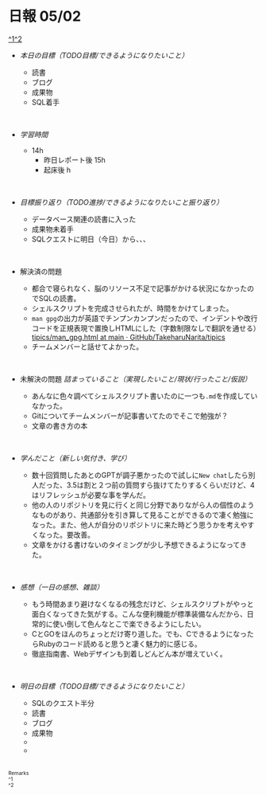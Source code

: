 # 日報 05/02
[^1](#remarks)[^2](#remarks)


- *本日の目標（TODO目標/できるようになりたいこと）*

  - 読書
  - ブログ
  - 成果物
  - SQL着手
  



<br>


- *学習時間*

  - 14h 
    - 昨日レポート後 15h
    - 起床後 h


<br>


- *目標振り返り（TODO進捗/できるようになりたいこと振り返り）*

  - データベース関連の読書に入った
  - 成果物未着手
  - SQLクエストに明日（今日）から、、、


<br>


- 解決済の問題

  - 都合で寝られなく、脳のリソース不足で記事がかける状況になかったのでSQLの読書。
  - シェルスクリプトを完成させられたが、時間をかけてしまった。
  - `man gpg`の出力が英語でチンプンカンプンだったので、インデントや改行コードを正規表現で置換しHTMLにした（字数制限なしで翻訳を通せる）[tipics/man_gpg.html at main · GitHub/TakeharuNarita/tipics](https://github.com/TakeharuNarita/tipics/blob/main/man_gpg.html)
  - チームメンバーと話せてよかった。


<br>


- 未解決の問題 *詰まっていること（実現したいこと/現状/行ったこと/仮説）*

  - あんなに色々調べてシェルスクリプト書いたのに一つも`.md`を作成していなかった。
  - Gitについてチームメンバーが記事書いてたのでそこで勉強が？
  - 文章の書き方の本


<br>


- *学んだこと（新しい気付き、学び）*

  - 数十回質問したあとのGPTが調子悪かったので試しに`New chat`したら別人だった、3.5は割と２つ前の質問すら抜けてたりするくらいだけど、4はリフレッシュが必要な事を学んだ。
  - 他の人のリポジトリを見に行くと同じ分野でありながら人の個性のようなものがあり、共通部分を引き算して見ることができるので凄く勉強になった。また、他人が自分のリポジトリに来た時どう思うかを考えやすくなった。要改善。
  - 文章をかける書けないのタイミングが少し予想できるようになってきた。


<br>


- *感想（一日の感想、雑談）*

  - もう時間あまり避けなくなるの残念だけど、シェルスクリプトがやっと面白くなってきた気がする。こんな便利機能が標準装備なんだから、日常的に使い倒して色んなとこで楽できるようにしたい。
  - CとGOをほんのちょっとだけ寄り道した。でも、CできるようになったらRubyのコード読めると思うと凄く魅力的に感じる。
  - 徹底指南書、Webデザインも到着しどんどん本が増えていく。


<br>


- *明日の目標（TODO目標/できるようになりたいこと）*

  - SQLのクエスト半分
  - 読書
  - ブログ
  - 成果物
  - 
  - 
  

<!-- end -->

<br>


<span id="remarks" style="font-size:x-small">
  Remarks<br>
  ^1 <br>
  ^2 <br>
</span>


<br>

